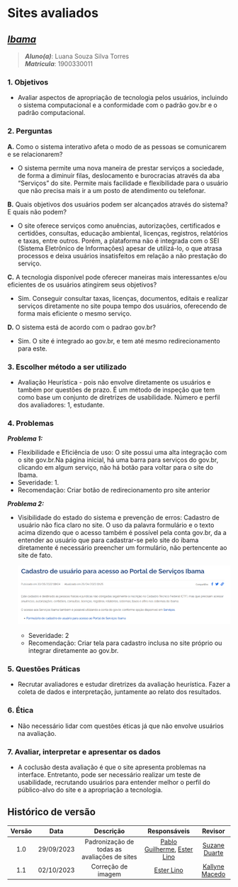 # **Sites avaliados**

## [_Ibama_](https://www.gov.br/ibama/pt-br)

> **_Aluno(a)_**: Luana Souza Silva Torres  
> **_Matricula_**: 1900330011  

### **1. Objetivos**

* Avaliar aspectos de apropriação de tecnologia pelos usuários, incluindo o sistema computacional e a conformidade com o padrão gov.br e o padrão computacional.

### **2. Perguntas**

**A.** Como o sistema interativo afeta o modo de as pessoas se comunicarem e se relacionarem?

* O sistema permite uma nova maneira de prestar serviços a sociedade, de forma a diminuir filas, deslocamento e burocracias através da aba “Serviços” do site. Permite
mais facilidade e flexibilidade para o usuário que não precisa mais ir a um posto de atendimento ou telefonar.

**B.** Quais objetivos dos usuários podem ser alcançados através do sistema? E quais não podem?

* O site oferece serviços como anuências, autorizações, certificados e certidões, consultas, educação ambiental, licenças, registros, relatórios e taxas, entre outros.
Porém, a plataforma não é integrada com o SEI (Sistema Eletrônico de Informações) apesar de utilizá-lo, o que atrasa processos e deixa usuários insatisfeitos em relação
a não prestação do serviço.

**C.** A tecnologia disponível pode oferecer maneiras mais interessantes e/ou eficientes de os usuários atingirem seus objetivos?

* Sim. Conseguir consultar taxas, licenças, documentos, editais e realizar serviços diretamente no site poupa tempo dos usuários, oferecendo de forma mais eficiente o mesmo serviço.

**D.** O sistema está de acordo com o padrao gov.br?

* Sim. O site é integrado ao gov.br, e tem até mesmo redirecionamento para este.

### **3. Escolher método a ser utilizado**

* Avaliação Heurística - pois não envolve diretamente os usuários e também por questões de prazo. É um método de inspeção que tem como base um conjunto de diretrizes de usabilidade. Número e perfil dos avaliadores: 1, estudante.

### **4. Problemas**

**_Problema 1:_**

* Flexibilidade e Eficiência de uso: O site possui uma alta integração com o site gov.br.Na página inicial, há uma barra para serviços do gov.br, clicando em algum serviço, não há botão para voltar para o site do Ibama.
* Severidade: 1.
* Recomendação: Criar botão de   redirecionamento pro site anterior

**_Problema 2:_**

* Visibilidade do estado do sistema e prevenção de erros: Cadastro de usuário não fica claro no site. O uso da palavra formulário e o texto acima dizendo que o acesso também é possível pela conta gov.br, da a entender ao   usuário que para cadastrar-se pelo site do ibama diretamente é necessário preencher um formulário,     não pertencente ao site de fato.

   ![Cadastro de usuário](../../assets/images/AvaliacaoLuana.png)

  * Severidade: 2
  * Recomendação: Criar tela para cadastro inclusa no site próprio ou integrar diretamente ao gov.br.

### **5. Questões Práticas**

* Recrutar avaliadores e estudar diretrizes da avaliação heurística. Fazer a coleta de dados e interpretação, juntamente ao relato dos resultados.

### **6. Ética**

* Não necessário lidar com questões éticas já que não envolve usuários na avaliação.

### **7. Avaliar, interpretar e apresentar os dados**

* A coclusão desta avaliação é que o site apresenta problemas na interface. Entretanto, pode ser necessário realizar um teste de usabilidade, recrutando usuários para entender melhor o perfil do público-alvo do site e a apropriação a tecnologia.

## Histórico de versão

| Versão |    Data    |                  Descrição                   |      Responsáveis      |    Revisor    |
| :----: | :--------: | :------------------------------------------: | :--------------------: | :-----------: |
|  1.0   | 29/09/2023 | Padronização de todas as avaliações de sites | [Pablo Guilherme](https://github.com/PabloGJBS), [Ester Lino](https://github.com/esteerlino) | [Suzane Duarte](https://github.com/suzaneduarte) |
|  1.1   | 02/10/2023 | Correção de imagem | [Ester Lino](https://github.com/esteerlino) | [Kallyne Macedo](https://github.com/kalipassos) |
